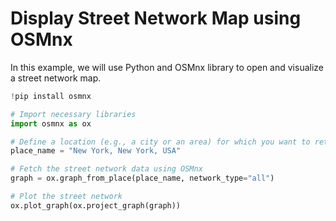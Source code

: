 # Display Street Network Map using OSMnx

In this example, we will use Python and OSMnx library to open and visualize a street network map.

```python
!pip install osmnx

# Import necessary libraries
import osmnx as ox

# Define a location (e.g., a city or an area) for which you want to retrieve the street network
place_name = "New York, New York, USA"

# Fetch the street network data using OSMnx
graph = ox.graph_from_place(place_name, network_type="all")

# Plot the street network
ox.plot_graph(ox.project_graph(graph))
```
